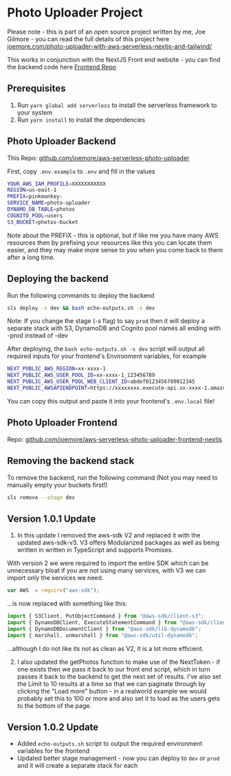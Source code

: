 # Photo Uploader Project

Please note - this is part of an open source project written by me, Joe Gilmore - you can read the full details of this project here
[joemore.com/photo-uploader-with-aws-serverless-nextjs-and-tailwind/](https://www.joemore.com/photo-uploader-with-aws-serverless-nextjs-and-tailwind/)

This works in conjunction with the NextJS Front end website  - you can find the backend code here
[Frontend Repo](https://github.com/joemore/aws-serverless-photo-uploader-frontend-nextjs)

## Prerequisites

1. Run `yarn global add serverless` to install the serverless framework to your system
1. Run `yarn install` to install the dependencies

## Photo Uploader Backend

This Repo: [github.com/joemore/aws-serverless-photo-uploader](https://github.com/joemore/aws-serverless-photo-uploader)

First, copy `.env.example` to `.env` and fill in the values

```bash
YOUR_AWS_IAM_PROFILE=XXXXXXXXXXX
REGION=us-east-1
PREFIX=pinkmonkey-
SERVICE_NAME=photo-uploader
DYNAMO_DB_TABLE=photos
COGNITO_POOL=users
S3_BUCKET=photos-bucket
```

Note about the PREFIX - this is optional, but if like me you have many AWS resources then by prefixing your resources like this you can locate them easier, and they may make more sense to you when you come back to them after a long time. 

## Deploying the backend

Run the following commands to deploy the backend

```bash
sls deploy -s dev && bash echo-outputs.sh -s dev
```

Note: If you change the stage (-s flag) to say `prod` then it will deploy a separate stack with S3, DynamoDB and Cognito pool names all ending with -prod instead of -dev

After deploying, the `bash echo-outputs.sh -s dev` script will output all required inputs for your frontend's Environment variables, for example

```bash
NEXT_PUBLIC_AWS_REGION=xx-xxxx-1
NEXT_PUBLIC_AWS_USER_POOL_ID=xx-xxxx-1_123456789
NEXT_PUBLIC_AWS_USER_POOL_WEB_CLIENT_ID=abdef0123456789012345
NEXT_PUBLIC_AWSAPIENDPOINT=https://xxxxxxxx.execute-api.xx-xxxx-1.amazonaws.com/dev
```

You can copy this output and paste it into your frontend's `.env.local` file!

## Photo Uploader Frontend

Repo: [github.com/joemore/aws-serverless-photo-uploader-frontend-nextjs](https://github.com/joemore/aws-serverless-photo-uploader-frontend-nextjs)

## Removing the backend stack

To remove the backend, run the following command (Not you may need to manually empty your buckets first!)

```bash
sls remove --stage dev
```


## Version 1.0.1 Update

1) In this update I removed the aws-sdk V2 and replaced it with the updated aws-sdk-v3. V3 offers Modularized packages as well as being written in written in TypeScript and supports Promises.

With version 2 we were required to import the entire SDK which can be unnecessary bloat if you are not using many services, with V3 we can import only the services we need.

```js
var AWS  = require("aws-sdk");
```

...is now replaced with something like this:

```js
import { S3Client, PutObjectCommand } from "@aws-sdk/client-s3";
import { DynamoDBClient, ExecuteStatementCommand } from "@aws-sdk/client-dynamodb";
import { DynamoDBDocumentClient } from "@aws-sdk/lib-dynamodb";
import { marshall, unmarshall } from "@aws-sdk/util-dynamodb";
```

...although I do not like its not as clean as V2, it is a lot more efficient.

2) I also updated the getPhotos function to make use of the NextToken - if one exists then we pass it back to our front end script, which in turn passes it back to the backend to get the next set of results. I've also set the Limit to 10 results at a time so that we can paginate through by clicking the "Load more" button - in a realworld example we would probably set this to 100 or more and also set it to load as the users gets to the bottom of the page.


## Version 1.0.2 Update

* Added `echo-outputs.sh` script to output the required environment variables for the frontend
* Updated better stage management - now you can deploy to `dev` or `prod` and it will create a separate stack for each